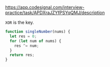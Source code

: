 https://app.codesignal.com/interview-practice/task/APDXraJZYfPSYqQMJ/description

`XOR` is the key.

``` javascript
function singleNumber(nums) {
  let res = 0;
  for (let num of nums) {
    res ^= num;
  }
  return res;
}
```

